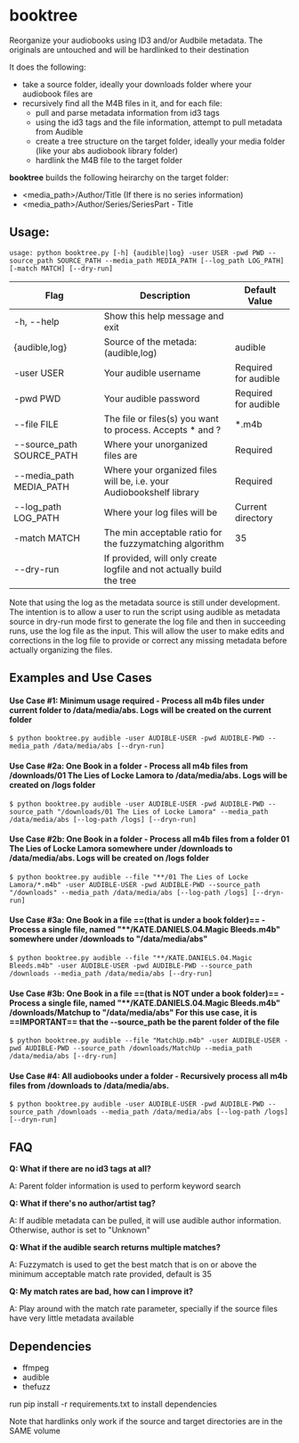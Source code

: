 # booktree
Reorganize your audiobooks using ID3 and/or Audbile metadata. The originals are untouched and will be hardlinked to their destination

It does the following:
- take a source folder, ideally your downloads folder where your audiobook files are
- recursively find all the M4B files in it, and for each file:
  - pull and parse metadata information from id3 tags
  - using the id3 tags and the file information, attempt to pull metadata from Audible
  - create a tree structure on the target folder, ideally your media folder (like your abs audiobook library folder)
  - hardlink the M4B file to the target folder

**booktree** builds the following heirarchy on the target folder:
* <media_path>/Author/Title (If there is no series information)
* <media_path>/Author/Series/SeriesPart - Title

## Usage:
~~~
usage: python booktree.py [-h] {audible|log} -user USER -pwd PWD --source_path SOURCE_PATH --media_path MEDIA_PATH [--log_path LOG_PATH] [-match MATCH] [--dry-run]
~~~

| Flag | Description | Default Value |
| ----------- | ----------- | ----------- |
|  -h, --help |           Show this help message and exit||
|  {audible,log} | Source of the metada: (audible,log)|audible|
|  -user USER            |Your audible username|Required for audible|
|  -pwd PWD              |Your audible password|Required for audible|
|  --file FILE            |The file or files(s) you want to process.  Accepts * and ?|\*.m4b|
|  --source_path SOURCE_PATH|Where your unorganized files are|Required|
|  --media_path MEDIA_PATH|Where your organized files will be, i.e. your Audiobookshelf library|Required|
|  --log_path LOG_PATH   |Where your log files will be|Current directory|
|  -match MATCH          |The min acceptable ratio for the fuzzymatching algorithm| 35|
|  --dry-run             |If provided, will only create logfile and not actually build the tree||


Note that using the log as the metadata source is still under development.  The intention is to allow a user to run the script using audible as metadata source in dry-run mode first to generate the log file and then in succeeding runs, use the log file as the input. This will allow the user to make edits and corrections in the log file to provide or correct any missing metadata before actually organizing the files.

## Examples and Use Cases

#### Use Case #1: Minimum usage required - Process all m4b files under current folder to /data/media/abs. Logs will be created on the current folder
~~~
$ python booktree.py audible -user AUDIBLE-USER -pwd AUDIBLE-PWD --media_path /data/media/abs [--dryn-run]
~~~

#### Use Case #2a: One Book in a folder - Process all m4b files from /downloads/01 The Lies of Locke Lamora to /data/media/abs. Logs will be created on /logs folder
~~~
$ python booktree.py audible -user AUDIBLE-USER -pwd AUDIBLE-PWD --source_path "/downloads/01 The Lies of Locke Lamora" --media_path /data/media/abs [--log-path /logs] [--dryn-run]
~~~

#### Use Case #2b: One Book in a folder - Process all m4b files from a folder 01 The Lies of Locke Lamora somewhere under /downloads to /data/media/abs. Logs will be created on /logs folder
~~~
$ python booktree.py audible --file "**/01 The Lies of Locke Lamora/*.m4b" -user AUDIBLE-USER -pwd AUDIBLE-PWD --source_path "/downloads" --media_path /data/media/abs [--log-path /logs] [--dryn-run]
~~~

#### Use Case #3a: One Book in a file ==(that is under a book folder)== - Process a single file, named "**/KATE.DANIELS.04.Magic Bleeds.m4b" somewhere under /downloads to "/data/media/abs"
~~~
$ python booktree.py audible --file "**/KATE.DANIELS.04.Magic Bleeds.m4b" -user AUDIBLE-USER -pwd AUDIBLE-PWD --source_path /downloads --media_path /data/media/abs [--dry-run]
~~~

#### Use Case #3b: One Book in a file ==(that is NOT under a book folder)== - Process a single file, named "**/KATE.DANIELS.04.Magic Bleeds.m4b" /downloads/Matchup to "/data/media/abs" For this use case, it is ==IMPORTANT== that the --source_path be the parent folder of the file
~~~
$ python booktree.py audible --file "MatchUp.m4b" -user AUDIBLE-USER -pwd AUDIBLE-PWD --source_path /downloads/MatchUp --media_path /data/media/abs [--dry-run]
~~~

#### Use Case #4: All audiobooks under a folder - Recursively process all m4b files from /downloads to /data/media/abs.
~~~
$ python booktree.py audible -user AUDIBLE-USER -pwd AUDIBLE-PWD --source_path /downloads --media_path /data/media/abs [--log-path /logs] [--dryn-run]
~~~

## FAQ
**Q:  What if there are no id3 tags at all?**
<p>A: Parent folder information is used to perform keyword search</p>

**Q:  What if there's no author/artist tag?**
<p>A: If audible metadata can be pulled, it will use audible author information.  Otherwise, author is set to "Unknown"</p>

**Q:  What if the audible search returns multiple matches?**
<p>A: Fuzzymatch is used to get the best match that is on or above the minimum acceptable match rate provided, default is 35</p>

**Q:  My match rates are bad, how can I improve it?**
<p>A: Play around with the match rate parameter, specially if the source files have very little metadata available</p>

## Dependencies
* ffmpeg
* audible
* thefuzz 

run pip install -r requirements.txt to install dependencies

Note that hardlinks only work if the source and target directories are in the SAME volume



